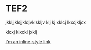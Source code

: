 # TEF2
jkkljjklsjjkldjvklskljv
 klj kj xklcj lkxcjkljcx
 
 
 klcxj klxckl jxklj
 
 
 [I'm an inline-style link](https://www.google.com)
